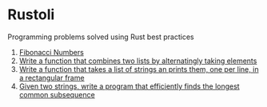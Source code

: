 # Rustoli

Programming problems solved using Rust best practices

1. [Fibonacci Numbers](https://github.com/jpuri/Rustoli/blob/main/fibonacci.md)
2. [Write a function that combines two lists by alternatingly taking elements](https://github.com/jpuri/Rustoli/blob/main/combine_lists.md)
3. [Write a function that takes a list of strings an prints them, one per line, in a rectangular frame](https://github.com/jpuri/Rustoli/blob/main/strings_frame.md)
4. [Given two strings, write a program that efficiently finds the longest common subsequence](https://github.com/jpuri/Rustoli/blob/main/lcs.md)
